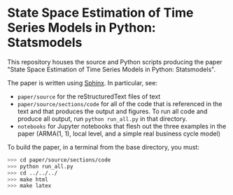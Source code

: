 State Space Estimation of Time Series Models in Python: Statsmodels
===================================================================

This repository houses the source and Python scripts producing the paper
"State Space Estimation of Time Series Models in Python: Statsmodels".

The paper is written using [Sphinx](http://www.sphinx-doc.org/en/stable/). In
particular, see:

- `paper/source` for the reStructuredText files of text
- `paper/source/sections/code` for all of the code that is referenced in the
  text and that produces the output and figures. To run all code and produce
  all output, run `python run_all.py` in that directory.
- `notebooks` for Jupyter notebooks that flesh out the three examples in the
  paper (ARMA(1, 1), local level, and a simple real business cycle model)

To build the paper, in a terminal from the base directory, you must:

```bash
>>> cd paper/source/sections/code
>>> python run_all.py
>>> cd ../../../
>>> make html
>>> make latex
```
